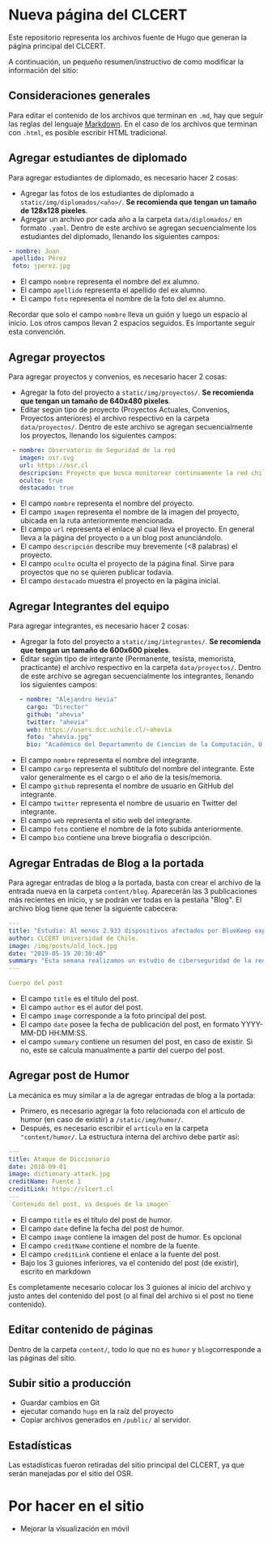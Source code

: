 # Nueva página del CLCERT

Este repositorio representa los archivos fuente de Hugo que generan la página principal del CLCERT.

A continuación, un pequeño resumen/instructivo de como modificar la información del sitio:

## Consideraciones generales

Para editar el contenido de los archivos que terminan en `.md`, hay que seguir las reglas del lenguaje [Markdown](https://guides.github.com/features/mastering-markdown/). En el caso de los archivos que terminan con `.html`, es posible escribir HTML tradicional.

## Agregar estudiantes de diplomado

Para agregar estudiantes de diplomado, es necesario hacer 2 cosas:
 - Agregar las fotos de los estudiantes de diplomado a `static/img/diplomados/<año>/`. **Se recomienda que tengan un tamaño de 128x128 pixeles**.
 - Agregar un archivo por cada año a la carpeta `data/diplomados/` en formato `.yaml`. Dentro de este archivo se agregan secuencialmente los estudiantes del diplomado, llenando los siguientes campos:

 ```yaml
- nombre: Juan
  apellido: Pérez
  foto: jperez.jpg
 ```

 * El campo `nombre` representa el nombre del ex alumno.
 * El campo `apellido` representa el apellido del ex alumno.
 * El campo `foto` representa el nombre de la foto del ex alumno.

Recordar que solo el campo `nombre` lleva un guión y luego un espacio al inicio. Los otros campos llevan 2 espacios seguidos. Es importante seguir esta convención.


## Agregar proyectos

Para agregar proyectos y convenios, es necesario hacer 2 cosas:

 - Agregar la foto del proyecto a `static/img/proyectos/`. **Se recomienda que tengan un tamaño de 640x480 pixeles**.
 - Editar según tipo de proyecto (Proyectos Actuales, Convenios, Proyectos anteriores) el archivo respectivo en la carpeta `data/proyectos/`. Dentro de este archivo se agregan secuencialmente los proyectos, llenando los siguientes campos:

 ```yaml
  - nombre: Observatorio de Seguridad de la red
    imagen: osr.svg
    url: https://osr.cl
    descripcion: Proyecto que busca monitorear continuamente la red chilena
    oculto: true
    destacado: true
 ```
* El campo `nombre` representa el nombre del proyecto.
* El campo `imagen` representa el nombre de la imagen del proyecto, ubicada en la ruta anteriormente mencionada.
* El campo `url` representa el enlace al cual lleva el proyecto. En general lleva a la página del proyecto o a un blog post anunciándolo.
* El campo `descripción` describe muy brevemente (<8 palabras) el proyecto.
* El campo `oculto` oculta el proyecto de la página final. Sirve para proyectos que no se quieren publicar todavía.
* El campo `destacado` muestra el proyecto en la página inicial.

## Agregar Integrantes del equipo


Para agregar integrantes, es necesario hacer 2 cosas:

 - Agregar la foto del proyecto a `static/img/integrantes/`. **Se recomienda que tengan un tamaño de 600x600 pixeles**.
 - Editar según tipo de integrante (Permanente, tesista, memorista, practicante) el archivo respectivo en la carpeta `data/proyectos/`. Dentro de este archivo se agregan secuencialmente los integrantes, llenando los siguientes campos:

 ```yaml
    - nombre: "Alejandro Hevia"
      cargo: "Director"
      github: "ahevia"
      twitter: "ahevia"
      web: https://users.dcc.uchile.cl/~ahevia
      foto: "ahevia.jpg"
      bio: "Académico del Departamento de Ciencias de la Computación, U. de Chile"

 ```
* El campo `nombre` representa el nombre del integrante.
* El campo `cargo` representa el subtítulo del nombre del integrante. Este valor generalmente es el cargo o el año de la tesis/memoria.
* El campo `github` representa el nombre de usuario en GitHub del integrante.
* El campo `twitter` representa el nombre de usuario en Twitter del integrante.
* El campo `web` representa el sitio web del integrante.
* El campo `foto` contiene el nombre de la foto subida anteriormente.
* El campo `bio` contiene una breve biografía o descripción.
 
## Agregar Entradas de Blog a la portada

Para agregar entradas de blog a la portada, basta con crear el archivo de la entrada nueva en la carpeta `content/blog`.  Aparecerán las 3 publicaciones más recientes en inicio, y se podrán ver todas en la pestaña "Blog". El archivo blog tiene que tener la siguiente cabecera:

```yaml
---
title: "Estudio: Al menos 2.933 dispositivos afectados por BlueKeep expuestos en la red chilena."
author: CLCERT Universidad de Chile.
image: /img/posts/old_lock.jpg
date: "2019-05-19 20:30:40"
summary: "Esta semana realizamos un estudio de ciberseguridad de la red chilena, el cual revela la existencia de un número importante de computadores conectados a la Internet afectados por la vulnerabilidad [**CVE2019-0708**](https://cve.mitre.org/cgi-bin/cvename.cgi?name=CVE-2019-0708), también conocida como _BlueKeep_."
---

Cuerpo del post
```

* El campo `title` es el título del post.
* El campo `author` es el autor del post.
* El campo `image` corresponde a la foto principal del post.
* El campo `date` posee la fecha de publicación del post, en formato YYYY-MM-DD HH:MM:SS.
* el campo `summary` contiene un resumen del post, en caso de existir. Si no, este se calcula manualmente a partir del cuerpo del post.

## Agregar post de Humor

La mecánica es muy similar a la de agregar entradas de blog a la portada:
 - Primero, es necesario agregar la foto relacionada con el artículo de humor (en caso de existir) a `/static/img/humor/`.
 - Después, es necesario escribir el `artículo` en la carpeta `"content/humor/`. La estructura interna del archivo debe partir así:

```yaml
---
title: Ataque de Diccionario
date: 2018-09-01
image: dictionary-attack.jpg
creditName: Fuente 1
creditLink: https://clcert.cl
---
`Contenido del post, va después de la imagen`
```

* El campo `title` es el título del post de humor.
* El campo `date` define la fecha del post de humor.
* El campo `image` contiene la imagen del post de humor. Es opcional
* El campo `creditName` contiene el nombre de la fuente.
* El campo `creditLink` contiene el enlace a la fuente del post.
* Bajo los 3 guiones inferiores, va el contenido del post (de existir), escrito en markdown

Es completamente necesario colocar los 3 guiones al inicio del archivo y justo antes del contenido del post (o al final del archivo si el post no tiene contenido).

## Editar contenido de páginas

Dentro de la carpeta `content/`, todo lo que no es `humor` y `blog`corresponde a las páginas del sitio. 

## Subir sitio a producción

* Guardar cambios en Git
* ejecutar comando `hugo` en la raíz del proyecto
* Copiar archivos generados en `/public/` al servidor.

## Estadísticas

Las estadísticas fueron retiradas del sitio principal del CLCERT, ya que serán manejadas por el sitio del OSR.

 # Por hacer en el sitio
  - Mejorar la visualización en móvil
